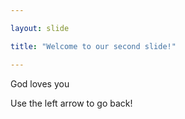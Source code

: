 ```yaml
---

layout: slide

title: "Welcome to our second slide!"

---
```


God loves you

Use the left arrow to go back!


